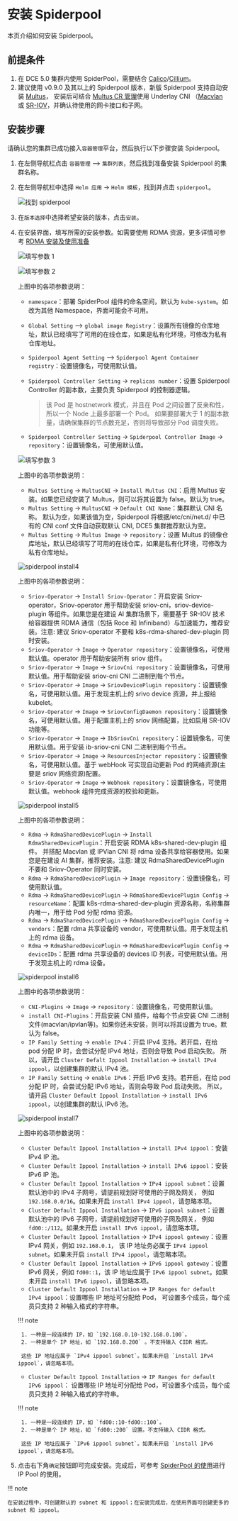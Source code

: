 # 安装 Spiderpool

本页介绍如何安装 Spiderpool。

## 前提条件

1. 在 DCE 5.0 集群内使用 SpiderPool，需要结合 [Calico](../../calico/index.md)/[Cillium](../../cilium/index.md)。
2. 建议使用 v0.9.0 及其以上的 Spiderpool 版本，新版 Spiderpool 支持自动安装 [Multus](../../multus-underlay/install.md)，
   安装后可结合 [Multus CR 管理](../../../config/multus-cr.md)使用 Underlay CNI
   （[Macvlan](../../multus-underlay/macvlan.md) 或 [SR-IOV](../../multus-underlay/sriov.md)，并确认待使用的网卡接口和子网。

## 安装步骤

请确认您的集群已成功接入`容器管理`平台，然后执行以下步骤安装 Spiderpool。

1. 在左侧导航栏点击 `容器管理` —> `集群列表`，然后找到准备安装 Spiderpool 的集群名称。

2. 在左侧导航栏中选择 `Helm 应用` -> `Helm 模板`，找到并点击 `spiderpool`。

    ![找到 spiderpool](https://docs.daocloud.io/daocloud-docs-images/docs/zh/docs/network/images/spiderpool-helm.png)

3. 在`版本选择`中选择希望安装的版本，点击`安装`。

4. 在安装界面，填写所需的安装参数。如需要使用 RDMA 资源，更多详情可参考 [RDMA 安装及使用准备](rdmapara.md)

    ![填写参数 1](../../../images/spiderpool-install1.png)

    ![填写参数 2](../../../images/spiderpool-install2.png)

    上图中的各项参数说明：

    - `namespace`：部署 SpiderPool 组件的命名空间，默认为 `kube-system`。如改为其他 Namespace，界面可能会不可用。
    - `Global Setting` —> `global image Registry`：设置所有镜像的仓库地址，默认已经填写了可用的在线仓库，如果是私有化环境，可修改为私有仓库地址。
    - `Spiderpool Agent Setting` —> `Spiderpool Agent Container registry`：设置镜像名，可使用默认值。
    - `Spiderpool Controller Setting` -> `replicas number`：设置 Spiderpool Controller 的副本数，主要负责 Spiderpool 的控制器逻辑。

        > 该 Pod 是 hostnetwork 模式，并且在 Pod 之间设置了反亲和性，所以一个 Node 上最多部署一个 Pod。
        > 如果要部署大于 1 的副本数量，请确保集群的节点数充足，否则将导致部分 Pod 调度失败。

    - `Spiderpool Controller Setting` -> `Spiderpool Controller Image` -> `repository`：设置镜像名，可使用默认值。

    ![填写参数 3](../../../images/spiderpool-install3.png)

    上图中的各项参数说明：

    - `Multus Setting` -> `MultusCNI` -> `Install Multus CNI`：启用 Multus 安装。如果您已经安装了 Multus，则可以将其设置为 false。默认为 true。
    - `Multus Setting` -> `MultusCNI` -> `Default CNI Name`：集群默认 CNI 名称。 默认为空，如果该值为空，Spiderpool 将根据/etc/cni/net.d/ 中已有的 CNI conf 文件自动获取默认 CNI, DCE5 集群推荐默认为空。
    - `Multus Setting` -> `Multus Image` -> `repository`：设置 Multus 的镜像仓库地址，默认已经填写了可用的在线仓库，如果是私有化环境，可修改为私有仓库地址。
  
    ![spiderpool install4](../../../images/spiderpool-install4.png)

    上图中的各项参数说明：

    - `Sriov-Operator` -> `Install Sriov-Operator`：开启安装 Sriov-operator，Sriov-operator 用于帮助安装 sriov-cni，sriov-device-plugin 等组件。如果您是在建设 AI 集群场景下，需要基于 SR-IOV 技术给容器提供 RDMA 通信（包括 Roce 和 Infiniband）与加速能力，推荐安装。注意: 建议 Sriov-operator 不要和 k8s-rdma-shared-dev-plugin 同时安装。
    - `Sriov-Operator` -> `Image` -> `Operator repository`：设置镜像名，可使用默认值。operator 用于帮助安装所有 sriov 组件。
    - `Sriov-Operator` -> `Image` -> `SriovCni repository`：设置镜像名，可使用默认值。用于帮助安装 sriov-cni CNI 二进制到每个节点。
    - `Sriov-Operator` -> `Image` -> `SriovDevicePlugin repository`：设置镜像名，可使用默认值。用于发现主机上的 srivo device 资源，并上报给 kubelet。
    - `Sriov-Operator` -> `Image` -> `SriovConfigDaemon repository`：设置镜像名，可使用默认值。用于配置主机上的 sriov 网络配置，比如启用 SR-IOV 功能等。
    - `Sriov-Operator` -> `Image` -> `IbSriovCni repository`：设置镜像名，可使用默认值。用于安装 ib-sriov-cni CNI 二进制到每个节点。
    - `Sriov-Operator` -> `Image` -> `ResourcesInjector repository`：设置镜像名，可使用默认值。基于 webHook 可实现自动更新 Pod 的网络资源(主要是 sriov 网络资源)配置。
    - `Sriov-Operator` -> `Image` -> `Webhook repository`：设置镜像名，可使用默认值。webhook 组件完成资源的校验和更新。

    ![spiderpool install5](../../../images/spiderpool-install5.png)

    上图中的各项参数说明：

    - `Rdma` -> `RdmaSharedDevicePlugin` -> `Install RdmaSharedDevicePlugin`：开启安装 RDMA k8s-shared-dev-plugin 组件。
      并搭配 Macvlan 或 IPVlan CNI 将 rdma 设备共享给容器使用。如果您是在建设 AI 集群，推荐安装。注意: 建议 RdmaSharedDevicePlugin 不要和 Sriov-Operator 同时安装。
    - `Rdma` -> `RdmaSharedDevicePlugin` -> `Image repository`：设置镜像名，可使用默认值。
    - `Rdma` -> `RdmaSharedDevicePlugin` -> `RdmaSharedDevicePlugin Config` -> `resourceName`：配置 k8s-rdma-shared-dev-plugin 资源名称，名称集群内唯一，用于给 Pod 分配 rdma 资源。
    - `Rdma` -> `RdmaSharedDevicePlugin` -> `RdmaSharedDevicePlugin Config` -> `vendors`：配置 rdma 共享设备的 vendor，可使用默认值。用于发现主机上的 rdma 设备。
    - `Rdma` -> `RdmaSharedDevicePlugin` -> `RdmaSharedDevicePlugin Config` -> `deviceIDs`：配置 rdma 共享设备的 devices ID 列表，可使用默认值。用于发现主机上的 rdma 设备。
  
    ![spiderpool install6](../../../images/spiderpool-install6.png)

    上图中的各项参数说明：

    - `CNI-Plugins` -> `Image` -> `repository`：设置镜像名，可使用默认值。
    - `install CNI-Plugins`：开启安装 CNI 插件，给每个节点安装 CNI 二进制文件(macvlan/ipvlan等)。如果你还未安装，则可以将其设置为 true。默认为 false。
    - `IP Family Setting` -> `enable IPv4`：开启 IPv4 支持。若开启，在给 pod 分配 IP 时，会尝试分配 IPv4 地址，否则会导致 Pod 启动失败。
      所以，请开启 `Cluster Defalt Ippool Installation` -> `install IPv4 ippool`，以创建集群的默认 IPv4 池。
    - `IP Family Setting` -> `enable IPv6`：开启 IPv6 支持。若开启，在给 pod 分配 IP 时，会尝试分配 IPv6 地址，否则会导致 Pod 启动失败。
      所以，请开启 `Cluster Default Ippool Installation` -> `install IPv6 ippool`，以创建集群的默认 IPv6 池。

    ![spiderpool install7](../../../images/spiderpool-install7.png)

    上图中的各项参数说明：

    - `Cluster Default Ippool Installation` -> `install IPv4 ippool`：安装 IPv4 IP 池。
    - `Cluster Default Ippool Installation` -> `install IPv6 ippool`：安装 IPv6 IP 池。
    - `Cluster Default Ippool Installation` -> `IPv4 ippool subnet`：设置默认池中的 IPv4 子网号，请提前规划好可使用的子网及网关，
      例如 `192.168.0.0/16`。如果未开启 `install IPv4 ippool`，请忽略本项。
    - `Cluster Default Ippool Installation` -> `IPv6 ippool subnet`：设置默认池中的 IPv6 子网号，请提前规划好可使用的子网及网关，
      例如 `fd00::/112`。如果未开启 `install IPv6 ippool`，请忽略本项。
    - `Cluster Default Ippool Installation` -> `IPv4 ippool gateway`：设置 IPv4 网关，例如 `192.168.0.1`，
      该 IP 地址务必属于 `IPv4 ippool subnet`。如果未开启 `install IPv4 ippool`，请忽略本项。
    - `Cluster Default Ippool Installation` -> `IPv6 ippool gateway`：设置 IPv6 网关，例如 `fd00::1`，该 IP 地址应属于
      `IPv6 ippool subnet`。如果未开启 `install IPv6 ippool`，请忽略本项。
    - `Cluster Default Ippool Installation` -> `IP Ranges for default IPv4 ippool`：设置哪些 IP 地址可分配给 Pod，
      可设置多个成员，每个成员只支持 2 种输入格式的字符串。

    !!! note

        1. 一种是一段连续的 IP，如 `192.168.0.10-192.168.0.100`。
        2. 一种是单个 IP 地址，如 `192.168.0.200` 。不支持输入 CIDR 格式。

        这些 IP 地址应属于 `IPv4 ippool subnet`。如果未开启 `install IPv4 ippool`，请忽略本项。

    - `Cluster Default Ippool Installation` -> `IP Ranges for default IPv6 ippool`：
      设置哪些 IP 地址可分配给 Pod，可设置多个成员，每个成员只支持 2 种输入格式的字符串。
  
    !!! note

        1. 一种是一段连续的 IP，如 `fd00::10-fd00::100`。
        2. 一种是单个 IP 地址，如 `fd00::200` 设置。不支持输入 CIDR 格式。

        这些 IP 地址应属于 `IPv6 ippool subnet`。如果未开启 `install IPv6 ippool`，请忽略本项。

5. 点击右下角`确定`按钮即可完成安装。完成后，可参考
   [SpiderPool 的使用](../../../config/ippool/ippoolusage.md)进行 IP Pool 的使用。

!!! note

    在安装过程中，可创建默认的 subnet 和 ippool；在安装完成后，在使用界面可创建更多的 subnet 和 ippool。
